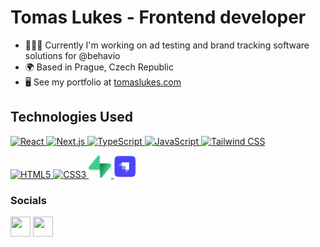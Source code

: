 Tomas Lukes - Frontend developer
========================================================================================================================================
*   👨🏻‍💻 Currently I'm working on ad testing and brand tracking software solutions for @behavio 
*   🌍 Based in Prague, Czech Republic
*   🖥️ See my portfolio at [tomaslukes.com](https://tomaslukes.com)

## Technologies Used
<p align="left">
  <a href="https://reactjs.org/" target="_blank" rel="noreferrer">
    <img src="https://raw.githubusercontent.com/danielcranney/readme-generator/main/public/icons/skills/react-colored.svg" width="36" height="36" alt="React" />
  </a>
  <a href="https://nextjs.org/" target="_blank" rel="noreferrer">
    <img src="https://raw.githubusercontent.com/danielcranney/profileme-dev/refs/heads/main/public/icons/skills/nextjs-dark.svg" width="36" height="36" alt="Next.js" />
  </a>
  <a href="https://www.typescriptlang.org/" target="_blank" rel="noreferrer">
    <img src="https://raw.githubusercontent.com/danielcranney/readme-generator/main/public/icons/skills/typescript-colored.svg" width="36" height="36" alt="TypeScript" />
  </a>
  <a href="https://developer.mozilla.org/en-US/docs/Web/JavaScript" target="_blank" rel="noreferrer">
    <img src="https://raw.githubusercontent.com/danielcranney/readme-generator/main/public/icons/skills/javascript-colored.svg" width="36" height="36" alt="JavaScript" />
  </a>
  <a href="https://tailwindcss.com/" target="_blank" rel="noreferrer">
    <img src="https://raw.githubusercontent.com/danielcranney/profileme-dev/refs/heads/main/public/icons/skills/tailwindcss-colored.svg" width="36" height="36" alt="Tailwind CSS" />
  </a>
</p>

<p align="left">
  <a href="https://developer.mozilla.org/en-US/docs/Glossary/HTML5" target="_blank" rel="noreferrer">
    <img src="https://raw.githubusercontent.com/danielcranney/readme-generator/main/public/icons/skills/html5-colored.svg" width="36" height="36" alt="HTML5" />
  </a>
  <a href="https://www.w3.org/TR/CSS/#css" target="_blank" rel="noreferrer">
    <img src="https://raw.githubusercontent.com/danielcranney/readme-generator/main/public/icons/skills/css3-colored.svg" width="36" height="36" alt="CSS3" />
  </a>
  <a href="https://supabase.com/" target="_blank" rel="noreferrer">
    <img src="https://github.com/TomasLukes/portfolio-next/blob/main/public/assets/icons/techstack/supabase.png?raw=true" width="36" height="36" alt="Supabase" />
  </a>
    <a href="https://strapi.com/" target="_blank" rel="noreferrer">
    <img src="https://github.com/TomasLukes/portfolio-next/blob/main/public/assets/icons/techstack/strapi.png?raw=true" width="36" height="36" alt="Strapi" />
  </a>
</p>

### Socials
<p align="left"> 
  <a href="https://www.github.com/TomasLukes" target="_blank" rel="noreferrer"><img src="https://raw.githubusercontent.com/danielcranney/readme-generator/main/public/icons/socials/github.svg" width="32" height="32" /></a>
  <a href="https://www.linkedin.com/in/tomas-lukes" target="_blank" rel="noreferrer"><img src="https://raw.githubusercontent.com/danielcranney/readme-generator/main/public/icons/socials/linkedin.svg" width="32" height="32" /></a>
</p>
